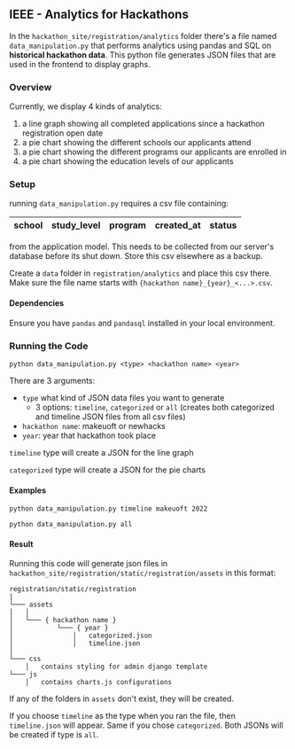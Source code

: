 ## IEEE - Analytics for Hackathons

In the `hackathon_site/registration/analytics` folder there's a file named 
`data_manipulation.py` that performs analytics using pandas and SQL on **historical hackathon data**.
This python file generates JSON files that are used in the frontend to display graphs.

### Overview
Currently, we display 4 kinds of analytics:
1. a line graph showing all completed applications since a hackathon registration open date
2. a pie chart showing the different schools our applicants attend
3. a pie chart showing the different programs our applicants are enrolled in
4. a pie chart showing the education levels of our applicants

### Setup
running `data_manipulation.py` requires a csv file containing:

| school | study_level | program | created_at | status |
| ------ | ----------- | ------- | ---------- | -------|
from the application model. This needs to be collected from our server's database
before its shut down. Store this csv elsewhere as a backup.

Create a `data` folder in `registration/analytics` and place this csv there.
Make sure the file name starts with `{hackathon name}_{year}_<...>.csv`.

#### Dependencies
Ensure you have `pandas` and `pandasql` installed in your local environment.

### Running the Code

`python data_manipulation.py <type> <hackathon name> <year>`

There are 3 arguments:
- `type` what kind of JSON data files you want to generate
  - 3 options: `timeline`, `categorized` or `all` (creates both categorized and timeline JSON files from all csv files)
- `hackathon name`: makeuoft or newhacks
- `year`: year that hackathon took place

`timeline` type will create a JSON for the line graph

`categorized` type will create a JSON for the pie charts

#### Examples
`python data_manipulation.py timeline makeuoft 2022`

`python data_manipulation.py all`

#### Result
Running this code will generate json files in `hackathon_site/registration/static/registration/assets` in this format:
```
registration/static/registration
|
└─── assets
│   │
│   └─── { hackathon name }
│           └─── { year }
│               │   categorized.json
│               │   timeline.json
│   
└─── css
    │   contains styling for admin django template
└─── js
    │   contains charts.js configurations
```

If any of the folders in `assets` don't exist, they will be created.

If you choose `timeline` as the type when you ran the file, then `timeline.json` will appear.
Same if you chose `categorized`. Both JSONs will be created if type is `all`.